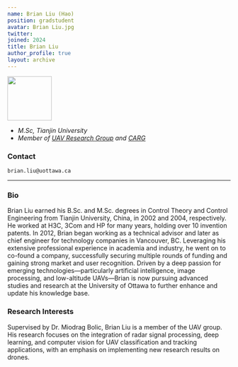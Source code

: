 ```yaml
---
name: Brian Liu (Hao)
position: gradstudent
avatar: Brian Liu.jpg
twitter:
joined: 2024
title: Brian Liu
author_profile: true
layout: archive
---
```


<img width="100" src="{{site.baseurl}}/images/people/{{page.avatar}}" data-action="zoom">

- _M.Sc, Tianjin University_<br>
- _Member of [UAV Research Group](https://carg-uottawa.github.io/uav/) and [CARG](https://carg-uottawa.github.io/)_


### Contact

<i class="fa fa-envelope-o"></i>  `brian.liu@uottawa.ca`<br>

<hr>

### Bio

Brian Liu earned his B.Sc. and M.Sc. degrees in Control Theory and Control Engineering from Tianjin University, China, in 2002 and 2004, respectively. He worked at H3C, 3Com and HP for many years, holding over 10 invention patents. In 2012, Brian began working as a technical advisor and later as chief engineer for technology companies in Vancouver, BC. Leveraging his extensive professional experience in academia and industry, he went on to co-found a company, successfully securing multiple rounds of funding and gaining strong market and user recognition. Driven by a deep passion for emerging technologies—particularly artificial intelligence, image processing, and low-altitude UAVs—Brian is now pursuing advanced studies and research at the University of Ottawa to further enhance and update his knowledge base.












### Research Interests

Supervised by Dr. Miodrag Bolic, Brian Liu is a member of the UAV group. His research focuses on the integration of radar signal processing, deep learning, and computer vision for UAV classification and tracking applications, with an emphasis on implementing new research results on drones.
